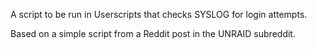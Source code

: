 A script to be run in Userscripts that checks SYSLOG for login attempts.

Based on a simple script from a Reddit post in the UNRAID subreddit.